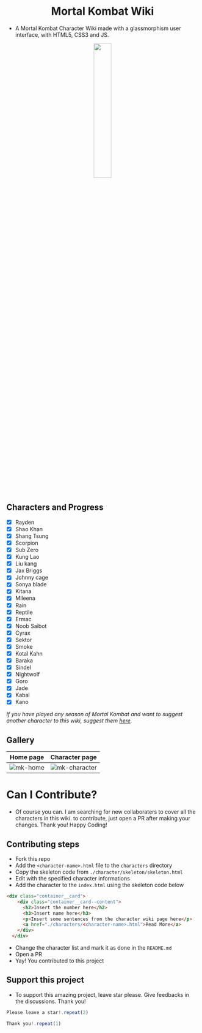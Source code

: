 <h1 align="Center">Mortal Kombat Wiki</h1>

- A Mortal Kombat Character Wiki made with a glassmorphism user interface, with HTML5, CSS3 and JS.
<p align="center">
  <img src="https://upload.wikimedia.org/wikipedia/sco/thumb/b/b1/Mortal_Kombat_Logo.svg/1200px-Mortal_Kombat_Logo.svg.png" height="30%" width="30%">
</p>

## Characters and Progress
- [x] Rayden
- [x] Shao Khan
- [x] Shang Tsung
- [x] Scorpion
- [x] Sub Zero
- [x] Kung Lao
- [x] Liu kang
- [x] Jax Briggs
- [x] Johnny cage
- [x] Sonya blade
- [x] Kitana
- [x] Mileena
- [x] Rain
- [x] Reptile
- [x] Ermac
- [x] Noob Saibot
- [x] Cyrax
- [x] Sektor
- [x] Smoke
- [x] Kotal Kahn
- [x] Baraka
- [x] Sindel
- [x] Nightwolf
- [x] Goro
- [x] Jade
- [x] Kabal
- [x] Kano

*If you have played any season of Mortal Kombat and want to suggest another character to this wiki, suggest them [here](https://github.com/RedEdge967/MK-Wiki/issues/new/choose).*

## Gallery
|Home page|Character page|
|-|-|
|![mk-home](https://user-images.githubusercontent.com/91379432/163125734-be950688-534b-4280-96a6-994fd44d864b.PNG)|![mk-character](https://user-images.githubusercontent.com/91379432/163125779-f7055fdb-157d-48be-89d1-7479c265473a.PNG)|

# Can I Contribute?
- Of course you can. I am searching for new collaboraters to cover all the characters in this wiki. to contribute, just open a PR after making your changes. Thank you! Happy Coding!

## Contributing steps
- Fork this repo
- Add the `<character-name>.html` file to the `characters` directory
- Copy the skeleton code from `./character/skeleton/skeleton.html`
- Edit with the specified character informations
- Add the character to the `index.html` using the skeleton code below
```html
<div class="container__card">
    <div class="container__card--content">
      <h2>Insert the number here</h2>
      <h3>Insert name here</h3>
      <p>Insert some sentences from the character wiki page here</p>
      <a href="./characters/<character-name>.html">Read More</a>
    </div>
  </div>  
```
- Change the character list and mark it as done in the `README.md`
- Open a PR
- Yay! You contributed to this project

## Support this project
- To support this amazing project, leave star please. Give feedbacks in the discussions. Thank you!

```javascript
Please leave a star!.repeat(2)
```
```javascript
Thank you!.repeat(1)
```
